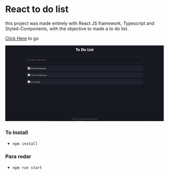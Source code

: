 # React to do list

this project was made entirely with React JS framework, Typescript and Styled-Components, with the objective to made a to do list.

[Click Here](https://reac-to-do-list.netlify.app) to go

![App Images](/src/assets/1.png) 









### To Install

- `npm install`

### Para rodar 
- `npm run start`
